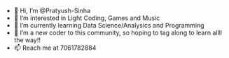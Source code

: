 - 👋 Hi, I’m @Pratyush-Sinha
- 👀 I’m interested in Light Coding, Games and Music  
- 🌱 I’m currently learning Data Science/Analysics and Programming
- 💞️ I’m a new coder to this community, so hoping to tag along to learn allll the way!!
- 📫 Reach me at 7061782884

<!---
Pratyush-Sinha/Pratyush-Sinha is a ✨ special ✨ repository because its `README.md` (this file) appears on your GitHub profile.
You can click the Preview link to take a look at your changes.
--->
